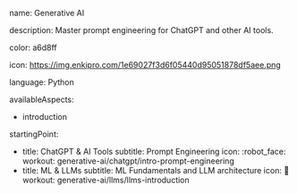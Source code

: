 name: Generative AI

description: Master prompt engineering for ChatGPT and other AI tools.

color: a6d8ff

icon: https://img.enkipro.com/1e69027f3d6f05440d95051878df5aee.png

language: Python

availableAspects:
  - introduction

startingPoint:
  - title: ChatGPT & AI Tools
    subtitle: Prompt Engineering
    icon: :robot_face:
    workout: generative-ai/chatgpt/intro-prompt-engineering
  - title: ML & LLMs
    subtitle: ML Fundamentals and LLM architecture
    icon: :brain:
    workout: generative-ai/llms/llms-introduction

